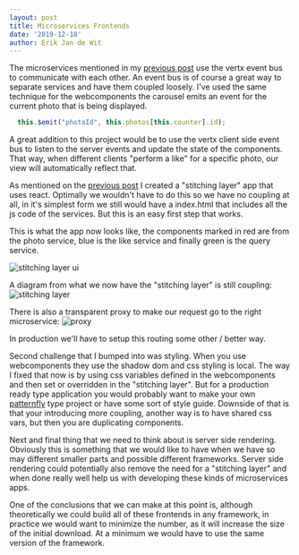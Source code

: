```yaml
---
layout: post
title: Microservices Frontends
date: '2019-12-18'
author: Erik Jan de Wit
---
```


The microservices mentioned in my [previous post][1] use the vertx event bus to communicate with each other.
An event bus is of course a great way to separate services and have them coupled loosely.
I've used the same technique for the webcomponents the carousel emits an event for the current photo that is being displayed.

```js
  this.$emit("photoId", this.photos[this.counter].id);
```

A great addition to this project would be to use the vertx client side event bus to listen to the server events and update the state of the components.
That way, when different clients "perform a like" for a specific photo, our view will automatically reflect that.

As mentioned on the [previous post][1] I created a "stitching layer" app that uses react.
Optimally we wouldn't have to do this so we have no coupling at all, in it's simplest form we still would have a index.html that includes all the js code of the services.
But this is an easy first step that works.

This is what the app now looks like, the components marked in red are from the photo service, blue is the like service and finally green is the query service.

![stitching layer ui](https://lh3.googleusercontent.com/n4qaF71RykQgxXPPYWTsA-9nM9FFb3unaXgKnkCV1_pbnI_HwMjZMKOyqjz_Rk2QAs6iXdninuvESJgvsJW5WFS4hNLleTGHdXLvk10wD0iNGLUQq5_NERAWFCnWwsgf_kBvN86NVY9w_VOz8-0kYHLryhLmg8kB2LWipU5qEuS7KoawbZh97iZjQFlL2EUAVe784iNoRk3AoK2wIOD1Y_ocZDj4_SjjZHgWPF2c58x7OltGgRfUiGGqBf_uYdzRwSxcpzHinkNdwKLsYMPsaz7sqP6J0LiNXkegJ7Cec9x5fnoaqNsqDwQtPcsCQloqz2cyCi6oN2UWGXDnfXqnPvzjBHm8HVTeY1WC5ll1JVCRUi_FKuAEqYSZ0oJ8tpQMaSCmPrVb5rIhiyZguJApKnUjHHvwbqUyF8fQo0istWGpXv4VvZG01THizbqlW-GlOT4LDHmpHvOLn6U9iy-P50grWb1NQ1u_KnN10CXLvyc6OVi831hebi2qK0onNumnszb8hlxJ1o7F1I2Z1FsNx-5HLW1ddVInridpZX_6EbqaHyxaJq9IMZCZ2SMgtsdSpvhAm5AEL_RUD3k8zQ0jV9G8V0Oc1dLajJ6HVP_CQa60GpWVZ9p75VvHK85ROx3nknMViewXdxxj9-y1PeU_edv38nydiwDEKGNkiYQwmNbXnlJ3l_5KDjdGr1ABs25jdd9T4zNTYJmxTy7V_ZVNE-QbVZCijsjtX16xlHpglkRXjf8=w1384-h698-no)

A diagram from what we now have the "stitching layer" is still coupling:
![stitching layer](https://lh3.googleusercontent.com/IlvYJ8OsYGdWz9rw_tBeXz7llcpNPjmVlt2_wKNjpFJafeSRQLOpy6-KHiB99hTtSQsMMBzv607Mbjt8krC_JelrC84wqkw7lfHZz19hHVTHCZAmBGCgy1OOExednujpF8jpIFldCNvJUi6vvtFVnYvW1v7-7bK4BjLmYDDEQSkrf8yXcMxtbuQeutNWUynSCnfRhg1H08vhQuVK0Y2miBX82yL53ZCgzhknvb2jk9sSzPbGeNIc6FSRrqIF2R_5J55tpt5imU9L1OxV5iqmUPwa9baVQ0nXOha6lWmlwfzB9OszkV4JHwEZnGxV-udK8cVS2y7aW9KZnhPygTH21eCCOGTMgE2ETrdMFUpqRjKW7KuQ_RVX3CUWUw220AUfkgiR6BDO_hwcUa0304d3FTR_zLLdnTqKVg7lTTvmV_KQIbwXPRmRlAjGue6eYajbi8viReOqiMxH4sDwKbJrngBKlkXOHoGltDxUMxkurXf8mwjYaMpIH4UhbNYNTw2u7a3kuRZoLYAiXT1qpahNRPyeFIzf51DkCrm5AqdvV9dSPPMBas5BQfOGbvDH7hCRlcLTXgC4KbFzjJpbvP_99Xsc8Wzz2RWbu3jWh2N-f-GGWuQtPnXpaug-c1xUFk18-6ELPGEPfzzq6MNRBYDW60XUQ6VR87UMiYy6zdl8MIf4GGH-YHc1nDdE3TInLuBRyv4iE0YrW_Hz3GD0t9EEfWKHuzs_tjHZ8vOF91Y-v5M9tx0=w361-h371-no)

There is also a transparent proxy to make our request go to the right microservice:
![proxy](https://lh3.googleusercontent.com/3P4IaFMKecfeGqiLfH4AuYfnpI4hqQO6PnhYRmh35XWf7gv4ySxiAM67Zk0u0TmhAcdbduVKZPGU5ZsOPAAJKyOvqYv7s5TWj1azV-jIuegxXniCsb_yKq60Szsebp_qOevRNeBzez3zHo84ujUxUyZuvu_j7hZ7n0sUoTo28ymvsm2BknxUEWlTKMegHfbffTqsvkMqlVksK6-6bxWu_ErI9UJzsFcMFoFvK51yJtMH9gorIlGFFk_K5ZqXo0eWcRnW8MdPvcGzPW9HgoTeouJJI5SGVLOjcrpmcVexUTUzjygSBMlaXyRWkfs7r7VPgiGpyw7iOQGoHa9_cFsQ_B8vggXP-slerQTFdV9c9lkrxbzq0LfRzjwR-49ctyY4G7obVWcFP_CVpxsBfW7jXOcqtDPEgJzdcR912BWnEiiFpvgnKLcl0En5hAVftD0Yj0CP6x7Ubo41T2O8bWCFXuXeSg08fubyLkqgargn_VqzDSHcU9hF4WiguHppFM1lZFc_FiOS79N3oS6PZE4W3vxqnXqrEAQtUPBhW_UORlRVILJGYXYkkB4oZyNs6n-qZp_Pu5qMWR65zgAB7Gx_dWAmnFD7jiYXBUpNAKxdf1qezrtvtzOe-dxKf0aVnfeemYh3-9AcdYx55NCKe1Rm4a4NqUwQPUkTP6vcmNqOXKUhaO7lj11nXAhCJhLR3bmk-Qe3AR5u9k32TPvW3h_twy3gzL1Pj6HG60MMSs-55tic1sw=w449-h301-no)

In production we'll have to setup this routing some other / better way.

Second challenge that I bumped into was styling.
When you use webcomponents they use the shadow dom and css styling is local.
The way I fixed that now is by using css variables defined in the webcomponents and then set or overridden in the "stitching layer".
But for a production ready type application you would probably want to make your own [patternfly][2] type project or have some sort of style guide.
Downside of that is that your introducing more coupling, another way is to have shared css vars, but then you are duplicating components.

Next and final thing that we need to think about is server side rendering.
Obviously this is something that we would like to have when we have so may different smaller parts and possible different frameworks.
Server side rendering could potentially also remove the need for a "stitching layer" and when done really well help us with developing these kinds of microservices apps.

One of the conclusions that we can make at this point is, although theoretically we could build all of these frontends in any framework, in practice we would want to minimize the number, as it will increase the size of the initial download.
At a minimum we would have to use the same version of the framework.

[1]: /2019/12/16/microservices-frontend.html
[2]: https://www.patternfly.org/v4/
